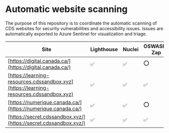 # Automatic website scanning

The purpose of this repository is to coordinate the automatic scanning of CDS websites for security vulnerabilities and accessibility issues. Issues are automatically exported to Azure Sentinel for visualization and triage.


| Site | Lighthouse | Nuclei | OSWASP-Zap |
|---|---|---|---|
|[https://digital.canada.ca/](https://digital.canada.ca/)|✅|✅|⭕️|
|[https://learning-resources.cdssandbox.xyz](https://learning-resources.cdssandbox.xyz)|✅|✅|✅|
|[https://numerique.canada.ca/](https://numerique.canada.ca/)|✅|✅|⭕️|
|[https://secret.cdssandbox.xyz/](https://secret.cdssandbox.xyz/)|✅|✅|✅|